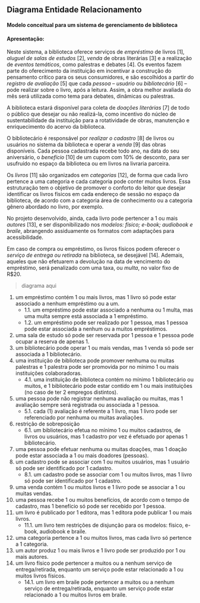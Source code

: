 ## **Diagrama Entidade Relacionamento**

#### Modelo conceitual para um sistema de gerenciamento de biblioteca

#### Apresentação:
Neste sistema, a biblioteca oferece serviços de *empréstimo* de livros [1],  *aluguel de salas de estudos* [2], *venda* de obras literárias [3] e a realização de *eventos temáticos*, como palestras e debates [4]. Os eventos fazem parte do oferecimento da instituição em incentivar a construção do pensamento crítico para os seus consumidores, e são escolhidos a partir do *registro de avaliação* [5] que cada *pessoa* – *usuário* ou *bibliotecário* [6] – pode realizar sobre o livro, após a leitura. Assim, a obra melhor avaliada do mês será utilizada como tema para debates, dinâmicas ou palestras. 

A biblioteca estará disponível para coleta de *doações literárias* [7] de todo o público que desejar ou não realizá-la, como incentivo do núcleo de sustentabilidade da instituição para a rotatividade de obras, manutenção e enriquecimento do acervo da biblioteca.

O bibliotecário é responsável por *realizar o cadastro* [8] de livros ou usuários no sistema da biblioteca e operar a *venda* [9] das obras disponíveis. Cada pessoa cadastrada recebe todo ano, na data do seu aniversário, o *benefício* [10] de um cupom com 10% de desconto, para ser usufruído no espaço da biblioteca ou em livros na livraria parceira.

Os *livros* [11] são organizados em *categorias* [12], de forma que cada livro pertence a uma categoria e cada categoria pode conter muitos livros. Essa estruturação tem o objetivo de promover o conforto do leitor que desejar identificar os livros físicos em cada endereço de sessão no espaço da biblioteca, de acordo com a categoria área de conhecimento ou a categoria gênero abordado no livro, por exemplo. 

No projeto desenvolvido, ainda, cada livro pode pertencer a 1 ou mais *autores* [13], e ser disponibilizado nos *modelos: físico; e-book; audiobook e braile*, abrangendo assiduamente os formatos com adaptações para acessibilidade. 

Em caso de compra ou empréstimo, os livros físicos podem oferecer o *serviço de entrega ou retirada* na biblioteca, se desejável [14]. Ademais, aqueles que não efetuarem a devolução na data de vencimento do empréstimo, será penalizado com uma taxa, ou *multa*, no valor fixo de R$20. 


> diagrama aqui


 1. um empréstimo contém 1 ou mais livros, mas 1 livro só pode estar associado a nenhum empréstimo ou a um.
    * 1.1. um empréstimo pode estar associado a nenhuma ou 1 multa, mas uma multa sempre está associada a 1 empréstimo.
    * 1.2. um empréstimo pode ser realizado por 1 pessoa, mas 1 pessoa pode estar associada a nenhum ou a muitos empréstimos.
 2. uma sala de estudo só pode ser reservada por 1 pessoa e 1 pessoa pode ocupar a reserva de apenas 1.
 3. um bibliotecário pode operar 1 ou mais vendas, mas 1 venda só pode ser associada a 1 bibliotecário.
 4. uma instituição de biblioteca pode promover nenhuma ou muitas palestras e 1 palestra pode ser promovida por no mínimo 1 ou mais instituições colaboradoras.
    * 4.1. uma instituição de biblioteca contém no mínimo 1 bibliotecário ou muitos, e 1 bibliotecário pode estar contido em 1 ou mais instituições (no caso de ter 2 empregos distintos).
 5. uma pessoa pode não registrar nenhuma avaliação ou muitas, mas 1 avaliação sempre será registrada ou associada a 1 pessoa.
    * 5.1. cada (1) avaliação é referente a 1 livro, mas 1 livro pode ser referenciado por nenhuma ou muitas avaliações.
 6. restrição de sobreposição
    * 6.1. um bibliotecário efetua no mínimo 1 ou muitos cadastros, de livros ou usuários, mas 1 cadastro por vez é efetuado por apenas 1 bibliotecário.
 7. uma pessoa pode efetuar nenhuma ou muitas doações, mas 1 doação pode estar associada a 1 ou mais doadores (pessoas).
 8. um cadastro pode se associar com 1 ou muitos usuários, mas 1 usuário só pode ser identificado por 1 cadastro.
    * 8.1. um cadastro pode se associar com 1 ou muitos livros, mas 1 livro só pode ser identificado por 1 cadastro.
 9. uma venda contém 1 ou muitos livros e 1 livro pode se associar a 1 ou muitas vendas.
 10. uma pessoa recebe 1 ou muitos benefícios, de acordo com o tempo de cadastro, mas 1 benefício só pode ser recebido por 1 pessoa.
 11. um livro é publicado por 1 editora, mas 1 editora pode publicar 1 ou mais livros.
     * 11.1. um livro tem restrições de disjunção para os modelos: físico, e-book, audiobook e braile.
 12. uma categoria pertence a 1 ou muitos livros, mas cada livro só pertence a 1 categoria.
 13. um autor produz 1 ou mais livros e 1 livro pode ser produzido por 1 ou mais autores.
 14. um livro físico pode pertencer a muitos ou a nenhum serviço de entrega/retirada, enquanto um serviço pode estar relacionado a 1 ou muitos livros físicos.
     * 14.1. um livro em braile pode pertencer a muitos ou a nenhum serviço de entrega/retirada, enquanto um serviço pode estar relacionado a 1 ou muitos livros em braile.

